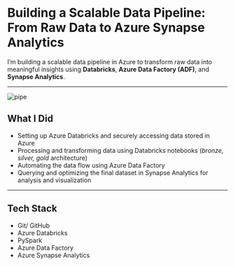 # Building a Scalable Data Pipeline: From Raw Data to Azure Synapse Analytics

I’m building a scalable data pipeline in Azure to transform raw data into meaningful insights using **Databricks**, **Azure Data Factory (ADF)**, and **Synapse Analytics**.

---

![pipe](https://github.com/user-attachments/assets/b06ef2d5-38de-4a46-8cc6-edd39485fb01)


## What I Did

- Setting up Azure Databricks and securely accessing data stored in Azure  
- Processing and transforming data using Databricks notebooks (*bronze, silver, gold* architecture)  
- Automating the data flow using Azure Data Factory  
- Querying and optimizing the final dataset in Synapse Analytics for analysis and visualization  

---

## Tech Stack

- Git/ GitHub
- Azure Databricks
- PySpark
- Azure Data Factory
- Azure Synapse Analytics

